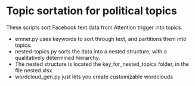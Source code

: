 # Topic sortation for political topics

These scripts sort Facebook text data from Attention trigger into topics.

* emner.py uses keywords to sort through text, 
 and partitions them into topics. 
* nested-topics.py sorts the data into a nested 
 structure, with a qualitatively determined hierarchy.
* The nested structure is located the key_for_nested_topics folder, in the file nested.xlsx 
* wordcloud_gen.py just lets you create customizable wordclouds





